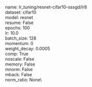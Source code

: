 name: lr_tuning/resnet-cifar10-sssgd/lr8\
dataset: cifar10\
model: resnet\
resume: False\
epochs: 100\
lr: 10.0\
batch_size: 128\
momentum: 0\
weight_decay: 0.0005\
comp: True\
noscale: False\
memory: False\
mnorm: False\
mback: False\
norm_ratio: None\
